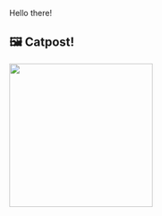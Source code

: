 Hello there!



## 🖼️ Catpost!

<sub>
    <img src="https://cdn2.thecatapi.com/images/cj9.jpg" height="256">
</sub>

